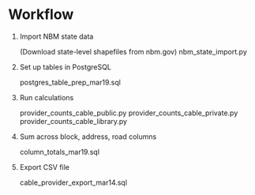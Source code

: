 Workflow
==========
1) Import NBM state data

	(Download state-level shapefiles from nbm.gov)
	nbm_state_import.py

2) Set up tables in PostgreSQL

	postgres_table_prep_mar19.sql

3) Run calculations

	provider_counts_cable_public.py
	provider_counts_cable_private.py
	provider_counts_cable_library.py

4) Sum across block, address, road columns

	column_totals_mar19.sql

5) Export CSV file

	cable_provider_export_mar14.sql
